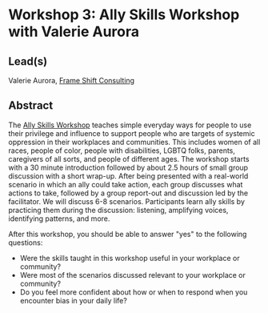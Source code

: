 # Workshop 3: **Ally Skills Workshop with Valerie Aurora**


## Lead(s)

Valerie Aurora, [Frame Shift Consulting](https://frameshiftconsulting.com/)

## Abstract

The [Ally Skills Workshop](https://frameshiftconsulting.com/ally-skills-workshop/) teaches simple everyday ways for people to use their privilege and influence to support people who are targets of systemic oppression in their workplaces and communities. This includes women of all races, people of color, people with disabilities, LGBTQ folks, parents, caregivers of all sorts, and people of different ages. The workshop starts with a 30 minute introduction followed by about 2.5 hours of small group discussion with a short wrap-up. After being presented with a real-world scenario in which an ally could take action, each group discusses what actions to take, followed by a group report-out and discussion led by the facilitator. We will discuss 6-8 scenarios. Participants learn ally skills by practicing them during the discussion: listening, amplifying voices, identifying patterns, and more.

After this workshop, you should be able to answer "yes" to the following questions:

* Were the skills taught in this workshop useful in your workplace or community?
* Were most of the scenarios discussed relevant to your workplace or community?
* Do you feel more confident about how or when to respond when you encounter bias in your daily life?
